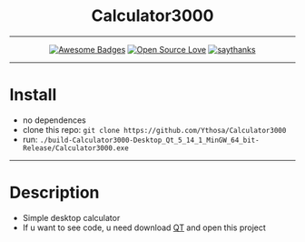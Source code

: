<h1 align="center">Calculator3000</h1>
<div align="center">
  
---

[![Awesome Badges](https://img.shields.io/badge/badges-awesome-green.svg)](https://github.com/ythosa)
[![Open Source Love](https://badges.frapsoft.com/os/v1/open-source.png?v=103)](https://github.com/ellerbrock/open-source-badges/)
[![saythanks](https://img.shields.io/badge/say-thanks-ff69b4.svg)](https://vk.com/ythosa)
    
---

</div>

# Install
-   no dependences
-   clone this repo: `git clone https://github.com/Ythosa/Calculator3000`
-   run: `./build-Calculator3000-Desktop_Qt_5_14_1_MinGW_64_bit-Release/Calculator3000.exe`

---

# Description
-    Simple desktop calculator
-    If u want to see code, u need download [QT](https://www.qt.io/download) and open this project
